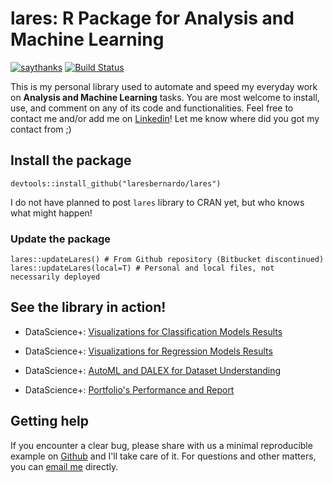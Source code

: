 # lares: R Package for Analysis and Machine Learning

[![saythanks](https://img.shields.io/badge/say-thanks-1EAEDB.svg)](https://saythanks.io/to/laresbernardo) [![Build Status](https://travis-ci.com/laresbernardo/lares.svg?branch=master)](https://travis-ci.com/laresbernardo/lares)

This is my personal library used to automate and speed my everyday work on **Analysis and Machine Learning** tasks. You are most welcome to install, use, and comment on any of its code and functionalities. Feel free to contact me and/or add me on [Linkedin](https://www.linkedin.com/in/laresbernardo/)! Let me know where did you got my contact from ;)

## Install the package

```devtools::install_github("laresbernardo/lares")```

I do not have planned to post `lares` library to CRAN yet, but who knows what might happen!

### Update the package
```
lares::updateLares() # From Github repository (Bitbucket discontinued)
lares::updateLares(local=T) # Personal and local files, not necessarily deployed
```

## See the library in action!
- DataScience+: [Visualizations for Classification Models Results](https://datascienceplus.com/machine-learning-results-one-plot-to-rule-them-all)

- DataScience+: [Visualizations for Regression Models Results](https://datascienceplus.com/machine-learning-results-in-r-one-plot-to-rule-them-all-part-2-regression-models)

- DataScience+: [AutoML and DALEX for Dataset Understanding](https://datascienceplus.com/understanding-titanic-dataset-with-h2os-automl-dalex-and-lares-library)

- DataScience+: [Portfolio's Performance and Report](https://datascienceplus.com/visualize-your-portfolios-performance-and-generate-a-nice-report-with-r)

## Getting help

If you encounter a clear bug, please share with us a minimal reproducible example
on [Github](https://github.com/laresbernardo/lares/issues) and I'll take care of it. For questions and other matters, you can [email me](mailto:webmaster@example.com "email me") directly.
